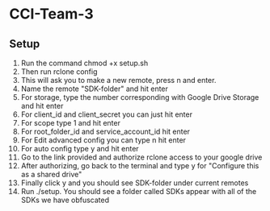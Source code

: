# CCI-Team-3

## Setup 

1. Run the command chmod +x setup.sh
2. Then run rclone config
  1. This will ask you to make a new remote, press n and enter.
  2. Name the remote "SDK-folder" and hit enter
  3. For storage, type the number corresponding with Google Drive Storage and hit enter
  4. For client_id and client_secret you can just hit enter
  5. For scope type 1 and hit enter
  6. For root_folder_id and service_account_id hit enter
  7. For Edit advanced config you can type n hit enter
  8. For auto config type y and hit enter
  9. Go to the link provided and authorize rclone access to your google drive
  10. After authorizing, go back to the terminal and type y for "Configure this as a shared drive"
  11. Finally click y and you should see SDK-folder under current remotes
13. Run ./setup. You should see a folder called SDKs appear with all of the SDKs we have obfuscated
    

